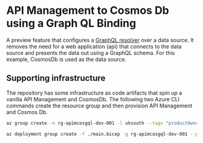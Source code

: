 # API Management to Cosmos Db using a Graph QL Binding

A preview feature that configures a [GraphQL resolver](https://techcommunity.microsoft.com/t5/azure-integration-services-blog/expose-your-data-from-azure-cosmos-db-or-azure-sql-through-a/ba-p/3846252) over a data source. It removes the need for a web application (api) that connects to the data source and presents the data out using a GraphQL schema. For this example, CosmosDb is used as the data source.

## Supporting infrastructure

The repository has some infrastructure as code artifacts that spin up a vanilla API Management and CosmosDb. The following two Azure CLI commands create the resource group and then provision API Management and Cosmos Db.

``` bash
az group create -n rg-apimcosgql-dev-001 -l uksouth --tags "productOwner=abc" "application=def" "environment=dev" "projectCode=ghi" --debug

az deployment group create -f ./main.bicep -g rg-apimcosgql-dev-001 --parameters environment=dev location=northeurope --debug
```


